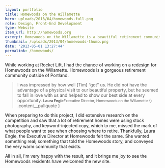 ```yaml
---
layout: portfolio
title: Homewoods on the Willamette
hero: uploads/2013/04/homewoods-full.png
role: Design, Front-End Development
type: Website
item_url: http://homewoods.org
excerpt: Homewoods on the Willamette is a beautiful retirement community located just outside Portland.
thumbnail: /uploads/2013/04/homewoods-thumb.png
date: '2013-05-01 13:27:44'
permalink: /homewoods/
---
```


While working at Rocket Lift, I had the chance of working on a redesign for Homewoods on the Willamette. Homewoods is a gorgeous retirement community outside of Portland.

>I was impressed by how well [Tim] “got” us. He did not have the advantage of a physical visit to our beautiful property, but he seemed to fall in love with us and helped to show our best side at every opportunity.
<small><strong>Laura Engle</strong>Executive Director, Homewoods on the Willamette</small>
{: .content__pullquote }

When preparing to do this project, I did extensive research on the competition and saw that a lot of retirement homes were using stock photography, and keyword-injected copy, which to me, missed the mark of what people want to see when choosing where to retire. Thankfully, Laura Engle, the Executive Director at Homewoods felt the same. She wanted something real; something that told the Homewoods story, and conveyed the very warm community that exists.

All in all, I'm very happy with the result, and it brings me joy to see the Homewoods residents have welcomed the new site.
